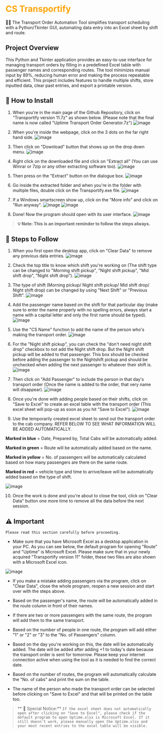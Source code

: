 <h1 style="color: orange;">CS Transportify</h1> 🚕🚀
The Transport Order Automation Tool simplifies transport scheduling with a Python/Tkinter GUI, automating data entry into an Excel sheet by shift and route. 

## Project Overview
This Python and Tkinter application provides an easy-to-use interface for managing transport orders by filling in a predefined Excel table with passenger names and corresponding routes. The tool minimizes manual input by 89%, reducing human error and making the process repeatable and efficient. This project includes features to handle multiple shifts, store inputted data, clear past entries, and export a printable version.

## 🚀 How to Install
1. When you're in the main page of the Github Repository, click on "Transportify version 11.7z" as shown below. (Please note that the final name is now called "Uptime Transport Order Generator.7z")
![image](https://github.com/user-attachments/assets/f05765eb-362f-4584-9573-12f80f587810)

2. When you're inside the webpage, click on the 3 dots on the far right hand side.
![image](https://github.com/user-attachments/assets/7e94d365-037b-488c-82e9-ef1c6dd6584c)

3. Then click on "Download" button that shows up on the drop down menu.
![image](https://github.com/user-attachments/assets/c0528436-58bc-4bf4-848d-7b5506f3130d)

4. Right click on the downloaded file and click on "Extract all" (You can use Winrar or 7zip or any other extracting software too).
![image](https://github.com/user-attachments/assets/b10d01b2-c1ca-41fc-92bd-bf038e8413a8)

5. Then press on the "Extract" button on the dialogue box.
![image](https://github.com/user-attachments/assets/8b9fda6e-3c18-4c8c-ab07-d1ed2a2bfeac)

6. Go inside the extracted folder and when you're in the folder with multiple files, double click on the Transportify.exe file.
![image](https://github.com/user-attachments/assets/46e105c9-bb4f-4728-b6e1-022340a64559)

7. If a Windows smartscreen show up, click on the "More info" and click on "Run anyway".
![image](https://github.com/user-attachments/assets/ce96e68a-69d8-4b03-93ae-9f1b6e5fa48a)
![image](https://github.com/user-attachments/assets/4608f906-f135-4a10-95bd-210ce95ab9ae)

8. Done! Now the program should open with its user interface.
![image](https://github.com/user-attachments/assets/e633f169-1dbd-4cc3-9797-12ac86390bb9)

> **💡 **Note**: This is an important reminder to follow the steps always.**



## 📝 Steps to Follow
1. When you first open the desktop app, click on "Clear Data" to remove any previous data entries.
![image](https://github.com/user-attachments/assets/c21a7af9-8542-417f-974f-1361ea983bc7)

2. Check the top title to know which shift you're working on (The shift type can be changed to "Morning shift pickup", "Night shift pickup", "Mid shift drop", "Night shift drop").
![image](https://github.com/user-attachments/assets/cfb587a6-1cfa-4ad6-8c3a-e0858bc16613)

3. The type of shift (Morning pickup/ Night shift pickup/ Mid shift drop/ Night shift drop) can be changed by using "Next Shift" or "Previous Shift".
![image](https://github.com/user-attachments/assets/e69fae71-d380-40b2-b338-35f9dcf42ed1)

5. Add the passenger name based on the shift for that particular day (make sure to enter the name properly with no spelling errors, always start a name with a capital letter and only the first name should be typed).
![image](https://github.com/user-attachments/assets/dbf1f8fa-ba7c-48f8-adae-704a6fa7ff89)

6. Use the "CS Name" function to add the name of the person who's making the transport order.
![image](https://github.com/user-attachments/assets/265f15b9-166d-4632-a4da-d0f49c5d84aa)

7. For the "Night shift pickup", you can check the "don't need night shift drop" checkbox to not add the Night shift drop. But the Night shift pickup will be added to that passenger. This box should be checked before adding the passenger to the Nightshift pickup and should be unchecked when adding the next passenger to whatever their shift is.
![image](https://github.com/user-attachments/assets/aab094a8-991a-4250-9b2b-07eb816fdd92)

8. Then click on "Add Passenger" to include the person in that day's transport order (Once the name is added to the order, that very name will disappear).
![image](https://github.com/user-attachments/assets/7a6ee5ff-1ee0-4b4f-a923-2f8511ba32dc)

9. Once you're done with adding people based on their shifts, click on "Save to Excel" to create an excel table with the transport order (This excel sheet will pop-up as soon as you hit "Save to Excel").
![image](https://github.com/user-attachments/assets/15fe6ad6-1c0e-4fc4-adeb-46da3ebf943e)

10. Use the temporarily created excel sheet to send out the transport order to the cab company. REFER BELOW TO SEE WHAT INFORMATION WILL BE ADDED AUTOMATICALLY.

**Marked in blue** = Date, Prepared by, Total Cabs will be automatically added.

**Marked in green** = Route will be automatically added based on the name.

**Marked in yellow** = No. of passengers will be automatically calculated based on how many passengers are there on the same route.

**Marked in red** = vehicle type and time to arrive/leave will be automatically added based on the type of shift.

![image](https://github.com/user-attachments/assets/acf4594f-cef1-4b17-a7d5-025314392f0f)

10. Once the work is done and you're about to close the tool, click on "Clear Data" button one more time to remove all the data before the next session.


## ⚠️ Important
`Please read this section carefully before proceeding.`

- Make sure that you have Microsoft Excel as a desktop application in your PC.
As you can see below, the default program for opening "Route" and "Uptime" is Microsoft Excel. Please make sure that in your newly acquired "Transportify version 11" folder, these two files are also shown with a Microsoft Excel icon.

![image](https://github.com/user-attachments/assets/8b55713c-59d3-492d-8e98-25cc25633484)
 
- If you make a mistake adding passengers via the program, click on "Clear Data", close the whole program, reopen a new session and start over with the steps above. 

- Based on the passenger's name, the route will be automatically added in the route column in front of their names.

- If there are two or more passengers with the same route, the program will add them to the same transport.

- Based on the number of people in one route, the program will add either "1" or "2" or "3" to the "No. of Passengers" column.

- Based on the day you're working on this, the date will be automatically added. The date will be added after adding +1 to today's date because the transport order is sent for tomorrow. Please keep your internet connection active when using the tool as it is needed to find the correct date. 

- Based on the number of routes, the program will automatically calculate the "No. of cabs" and print the sum on the table.

- The name of the person who made the transport order can be selected before clicking on "Save to Excel" and that will be printed on the table too.


> ** 📢 Special Notice:**
`If the excel sheet does not automatically open after clicking on "Save to Excel", please check if the default program to open Uptime.xlsx is Microsoft Excel. If it still doesn't work, please manually open the Uptime.xlsx and your most recent entries to the excel table will be visible.` 





